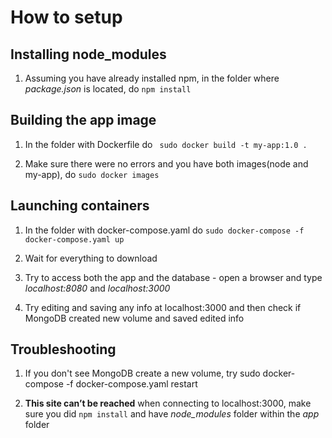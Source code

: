 # How to setup
Installing node_modules
---

1. Assuming you have already installed npm, in the folder where *package.json* is located, do ```npm install```

Building the app image
---

1. In the folder with Dockerfile do ``` sudo docker build -t my-app:1.0 .```

2. Make sure there were no errors and you have both images(node and my-app), do ```sudo docker images```

Launching containers
---

1. In the folder with docker-compose.yaml do ```sudo docker-compose -f docker-compose.yaml up```

2. Wait for everything to download

3. Try to access both the app and the database - open a browser and type *localhost:8080* and *localhost:3000*

4. Try editing and saving any info at localhost:3000 and then check if MongoDB created new volume and saved edited info

Troubleshooting
---

1. If you don't see MongoDB create a new volume, try sudo docker-compose -f docker-compose.yaml restart

2. **This site can’t be reached** when connecting to localhost:3000, make sure you did ```npm install``` and have *node_modules* folder within the *app* folder 


